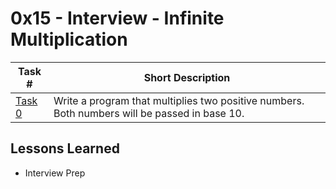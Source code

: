  # 0x15 - Interview - Infinite Multiplication
Task # | Short Description
-------|------------
[Task 0](0-mul.c) | Write a program that multiplies two positive numbers. Both numbers will be passed in base 10.

 ## Lessons Learned
* Interview Prep
